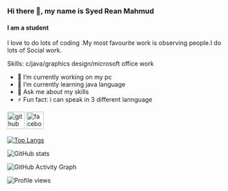### Hi there 👋, my name is Syed Rean Mahmud 
#### I am a student
I love to do lots of coding .My most favourite work is observing people.I do lots of Social work.

Skills: c/java/graphics design/microsoft office work

- 🔭 I’m currently working on my pc 
- 🌱 I’m currently learning java language  
- 💬 Ask me about my skills 
- ⚡ Fun fact: i can speak in 3 different  lannguage 


[<img src='https://cdn.jsdelivr.net/npm/simple-icons@3.0.1/icons/github.svg' alt='github' height='40'>](https://github.com/SyedReanMahmud)  [<img src='https://cdn.jsdelivr.net/npm/simple-icons@3.0.1/icons/facebook.svg' alt='facebook' height='40'>](https://www.facebook.com/https://www.facebook.com/rean.rean.161)  

[![Top Langs](https://github-readme-stats.vercel.app/api/top-langs/?username=SyedReanMahmud)](https://github.com/anuraghazra/github-readme-stats)

![GitHub stats](https://github-readme-stats.vercel.app/api?username=SyedReanMahmud&show_icons=true)  

![GitHub Activity Graph](https://activity-graph.herokuapp.com/graph?username=SyedReanMahmud)  

![Profile views](https://gpvc.arturio.dev/SyedReanMahmud)
